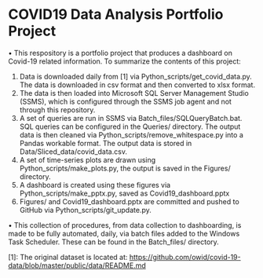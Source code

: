 # COVID19 Data Analysis Portfolio Project

• This respository is a portfolio project that produces a dashboard on Covid-19 related information. To summarize the contents of this project:

1) Data is downloaded daily from [1] via Python_scripts/get_covid_data.py. The data is downloaded in csv format and then converted to xlsx format.
2) The data is then loaded into Microsoft SQL Server Management Studio (SSMS), which is configured through the SSMS job agent and not through this repository.
3) A set of queries are run in SSMS via Batch_files/SQLQueryBatch.bat. SQL queries can be configured in the Queries/ directory. The output data is then cleaned via Python_scripts/remove_whitespace.py into a Pandas workable format. The output data is stored in Data/Sliced_data/covid_data.csv.
4) A set of time-series plots are drawn using Python_scripts/make_plots.py, the output is saved in the Figures/ directory.
5) A dashboard is created using these figures via Python_scripts/make_pptx.py, saved as Covid19_dashboard.pptx
6) Figures/ and Covid19_dashboard.pptx are committed and pushed to GitHub via Python_scripts/git_update.py.

• This collection of procedures, from data collection to dashboarding, is made to be fully automated, daily, via batch files added to the Windows Task Scheduler. These can be found in the Batch_files/ directory.

[1]:  The original dataset is located at: https://github.com/owid/covid-19-data/blob/master/public/data/README.md
